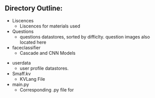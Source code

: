 ## Directory Outline:
  - Liscences
    + Liscences for materials used
  - Questions
    + questions datastores, sorted by difficlty. question images also located here
  - faceclassifier
    + Cascade and CNN Models
  + userdata
    + user profile datastores.
  + Smaff.kv
    + KVLang File
  + main.py
    + Corresponding .py file for 
